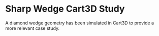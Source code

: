 # Sharp Wedge Cart3D Study

A diamond wedge geometry has been simulated in Cart3D 
to provide a more relevant case study.





